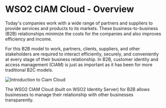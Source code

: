 # WSO2 CIAM Cloud - Overview

Today's companies work with a wide range of partners and suppliers to provide services and products to its markets. These business-to-business (B2B) relationships minimize the costs for the companies and also improves efficiency and income.

For this B2B model to work, partners, clients, suppliers, and other stakeholders are required to interact efficiently, securely, and conveniently at every stage of their business relationship. In B2B, customer identity and access management (CIAM) is just as important as it has been for more traditional B2C models. 

<img src="../../../../assets/img/intro/ciam-cloud-intro.png" alt="Introduction to Ciam Cloud">

The WSO2 CIAM Cloud (built on WSO2 Identity Server) for B2B allows businesses to manage their relationship with other businesses transparently.


